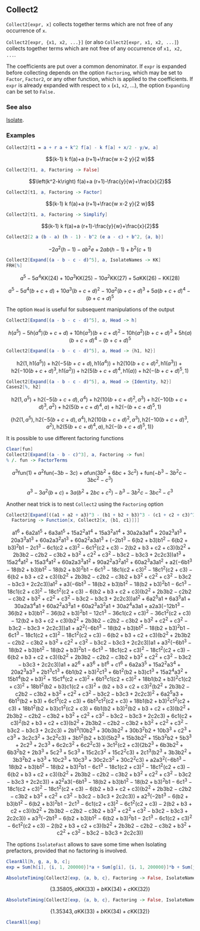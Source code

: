 ## Collect2 

`Collect2[expr, x]` collects together terms which are not free of any occurrence of `x`.

`Collect2[expr, {x1, x2, ...}]` (or also `Collect2[expr, x1, x2, ...]`) collects together terms which are not free of any occurrence of `x1, x2, ...`.

The coefficients are put over a common denominator. If `expr` is expanded before collecting depends on the option `Factoring`, which may be set to `Factor`, `Factor2`, or any other function, which is applied to the coefficients. If `expr` is already expanded with respect to `x` (`x1`, `x2`, ...), the option `Expanding` can be set to `False.`

### See also

[Isolate](Isolate).

### Examples

```mathematica
Collect2[t1 = a + r a + k^2 f[a] - k f[a] + x/2 - y/w, a]
```

$$(k-1) k f(a)+a (r+1)+\frac{w x-2 y}{2 w}$$

```mathematica
Collect2[t1, a, Factoring -> False]
```

$$\left(k^2-k\right) f(a)+a (r+1)-\frac{y}{w}+\frac{x}{2}$$

```mathematica
Collect2[t1, a, Factoring -> Factor]
```

$$(k-1) k f(a)+a (r+1)+\frac{w x-2 y}{2 w}$$

```mathematica
Collect2[t1, a, Factoring -> Simplify]
```

$$(k-1) k f(a)+a (r+1)-\frac{y}{w}+\frac{x}{2}$$

```mathematica
Collect2[2 a (b - a) (h - 1) - b^2 (e a - c) + b^2, {a, b}]
```

$$-2 a^2 (h-1)-a b^2 e+2 a b (h-1)+b^2 (c+1)$$

```mathematica
Collect2[Expand[(a - b - c - d)^5], a, IsolateNames -> KK]
FRH[%]
```

$$a^5-5 a^4 \text{KK}(24)+10 a^3 \text{KK}(25)-10 a^2 \text{KK}(27)+5 a \text{KK}(26)-\text{KK}(28)$$

$$a^5-5 a^4 (b+c+d)+10 a^3 (b+c+d)^2-10 a^2 (b+c+d)^3+5 a (b+c+d)^4-(b+c+d)^5$$

The option `Head` is useful for subsequent manipulations of the output

```mathematica
Collect2[Expand[(a - b - c - d)^5], a, Head -> h]
```

$$h\left(a^5\right)-5 h\left(a^4\right) (b+c+d)+10 h\left(a^3\right) (b+c+d)^2-10 h\left(a^2\right) (b+c+d)^3+5 h(a) (b+c+d)^4-(b+c+d)^5$$

```mathematica
Collect2[Expand[(a - b - c - d)^5], a, Head -> {h1, h2}]
```

$$\text{h2}\left(1,\text{h1}\left(a^5\right)\right)+\text{h2}\left(-5 (b+c+d),\text{h1}\left(a^4\right)\right)+\text{h2}\left(10 (b+c+d)^2,\text{h1}\left(a^3\right)\right)+\text{h2}\left(-10 (b+c+d)^3,\text{h1}\left(a^2\right)\right)+\text{h2}\left(5 (b+c+d)^4,\text{h1}(a)\right)+\text{h2}\left(-(b+c+d)^5,1\right)$$

```mathematica
Collect2[Expand[(a - b - c - d)^5], a, Head -> {Identity, h2}]
Cases2[%, h2]
```

$$\text{h2}\left(1,a^5\right)+\text{h2}\left(-5 (b+c+d),a^4\right)+\text{h2}\left(10 (b+c+d)^2,a^3\right)+\text{h2}\left(-10 (b+c+d)^3,a^2\right)+\text{h2}\left(5 (b+c+d)^4,a\right)+\text{h2}\left(-(b+c+d)^5,1\right)$$

$$\left\{\text{h2}\left(1,a^5\right),\text{h2}\left(-5 (b+c+d),a^4\right),\text{h2}\left(10 (b+c+d)^2,a^3\right),\text{h2}\left(-10 (b+c+d)^3,a^2\right),\text{h2}\left(5 (b+c+d)^4,a\right),\text{h2}\left(-(b+c+d)^5,1\right)\right\}$$

It is possible to use different factoring functions

```mathematica
Clear[fun]
Collect2[Expand[(a - b - c)^3], a, Factoring -> fun]
% /. fun -> FactorTerms
```

$$a^3 \text{fun}(1)+a^2 \text{fun}(-3 b-3 c)+a \text{fun}\left(3 b^2+6 b c+3 c^2\right)+\text{fun}\left(-b^3-3 b^2 c-3 b c^2-c^3\right)$$

$$a^3-3 a^2 (b+c)+3 a \left(b^2+2 b c+c^2\right)-b^3-3 b^2 c-3 b c^2-c^3$$

Another neat trick is to nest `Collect2` using the `Factoring` option

```mathematica
Collect2[Expand[((a1 + a2 + a3)^3 - (b1 + b2 + b3)^3 - (c1 + c2 + c3)^3)^2], {a1, a2, a3}, 
  Factoring -> Function[x, Collect2[x, {b1, c1}]]]
```

$$\text{a1}^6+6 \text{a2} \text{a1}^5+6 \text{a3} \text{a1}^5+15 \text{a2}^2 \text{a1}^4+15 \text{a3}^2 \text{a1}^4+30 \text{a2} \text{a3} \text{a1}^4+20 \text{a2}^3 \text{a1}^3+20 \text{a3}^3 \text{a1}^3+60 \text{a2} \text{a3}^2 \text{a1}^3+60 \text{a2}^2 \text{a3} \text{a1}^3+\left(-2 \text{b1}^3-6 (\text{b2}+\text{b3}) \text{b1}^2-6 (\text{b2}+\text{b3})^2 \text{b1}-2 \text{c1}^3-6 \text{c1} (\text{c2}+\text{c3})^2-6 \text{c1}^2 (\text{c2}+\text{c3})-2 (\text{b2}+\text{b3}+\text{c2}+\text{c3}) \left(\text{b2}^2+2 \text{b3} \text{b2}-\text{c2} \text{b2}-\text{c3} \text{b2}+\text{b3}^2+\text{c2}^2+\text{c3}^2-\text{b3} \text{c2}-\text{b3} \text{c3}+2 \text{c2} \text{c3}\right)\right) \text{a1}^3+15 \text{a2}^4 \text{a1}^2+15 \text{a3}^4 \text{a1}^2+60 \text{a2} \text{a3}^3 \text{a1}^2+90 \text{a2}^2 \text{a3}^2 \text{a1}^2+60 \text{a2}^3 \text{a3} \text{a1}^2+\text{a2} \left(-6 \text{b1}^3-18 (\text{b2}+\text{b3}) \text{b1}^2-18 (\text{b2}+\text{b3})^2 \text{b1}-6 \text{c1}^3-18 \text{c1} (\text{c2}+\text{c3})^2-18 \text{c1}^2 (\text{c2}+\text{c3})-6 (\text{b2}+\text{b3}+\text{c2}+\text{c3}) \left(\text{b2}^2+2 \text{b3} \text{b2}-\text{c2} \text{b2}-\text{c3} \text{b2}+\text{b3}^2+\text{c2}^2+\text{c3}^2-\text{b3} \text{c2}-\text{b3} \text{c3}+2 \text{c2} \text{c3}\right)\right) \text{a1}^2+\text{a3} \left(-6 \text{b1}^3-18 (\text{b2}+\text{b3}) \text{b1}^2-18 (\text{b2}+\text{b3})^2 \text{b1}-6 \text{c1}^3-18 \text{c1} (\text{c2}+\text{c3})^2-18 \text{c1}^2 (\text{c2}+\text{c3})-6 (\text{b2}+\text{b3}+\text{c2}+\text{c3}) \left(\text{b2}^2+2 \text{b3} \text{b2}-\text{c2} \text{b2}-\text{c3} \text{b2}+\text{b3}^2+\text{c2}^2+\text{c3}^2-\text{b3} \text{c2}-\text{b3} \text{c3}+2 \text{c2} \text{c3}\right)\right) \text{a1}^2+6 \text{a2}^5 \text{a1}+6 \text{a3}^5 \text{a1}+30 \text{a2} \text{a3}^4 \text{a1}+60 \text{a2}^2 \text{a3}^3 \text{a1}+60 \text{a2}^3 \text{a3}^2 \text{a1}+30 \text{a2}^4 \text{a3} \text{a1}+\text{a2} \text{a3} \left(-12 \text{b1}^3-36 (\text{b2}+\text{b3}) \text{b1}^2-36 (\text{b2}+\text{b3})^2 \text{b1}-12 \text{c1}^3-36 \text{c1} (\text{c2}+\text{c3})^2-36 \text{c1}^2 (\text{c2}+\text{c3})-12 (\text{b2}+\text{b3}+\text{c2}+\text{c3}) \left(\text{b2}^2+2 \text{b3} \text{b2}-\text{c2} \text{b2}-\text{c3} \text{b2}+\text{b3}^2+\text{c2}^2+\text{c3}^2-\text{b3} \text{c2}-\text{b3} \text{c3}+2 \text{c2} \text{c3}\right)\right) \text{a1}+\text{a2}^2 \left(-6 \text{b1}^3-18 (\text{b2}+\text{b3}) \text{b1}^2-18 (\text{b2}+\text{b3})^2 \text{b1}-6 \text{c1}^3-18 \text{c1} (\text{c2}+\text{c3})^2-18 \text{c1}^2 (\text{c2}+\text{c3})-6 (\text{b2}+\text{b3}+\text{c2}+\text{c3}) \left(\text{b2}^2+2 \text{b3} \text{b2}-\text{c2} \text{b2}-\text{c3} \text{b2}+\text{b3}^2+\text{c2}^2+\text{c3}^2-\text{b3} \text{c2}-\text{b3} \text{c3}+2 \text{c2} \text{c3}\right)\right) \text{a1}+\text{a3}^2 \left(-6 \text{b1}^3-18 (\text{b2}+\text{b3}) \text{b1}^2-18 (\text{b2}+\text{b3})^2 \text{b1}-6 \text{c1}^3-18 \text{c1} (\text{c2}+\text{c3})^2-18 \text{c1}^2 (\text{c2}+\text{c3})-6 (\text{b2}+\text{b3}+\text{c2}+\text{c3}) \left(\text{b2}^2+2 \text{b3} \text{b2}-\text{c2} \text{b2}-\text{c3} \text{b2}+\text{b3}^2+\text{c2}^2+\text{c3}^2-\text{b3} \text{c2}-\text{b3} \text{c3}+2 \text{c2} \text{c3}\right)\right) \text{a1}+\text{a2}^6+\text{a3}^6+\text{b1}^6+\text{c1}^6+6 \text{a2} \text{a3}^5+15 \text{a2}^2 \text{a3}^4+20 \text{a2}^3 \text{a3}^3+2 \text{b1}^3 \text{c1}^3+6 \text{b1} (\text{b2}+\text{b3})^2 \text{c1}^3+6 \text{b1}^2 (\text{b2}+\text{b3}) \text{c1}^3+15 \text{a2}^4 \text{a3}^2+15 \text{b1}^4 (\text{b2}+\text{b3})^2+15 \text{c1}^4 (\text{c2}+\text{c3})^2+6 \text{b1}^3 \text{c1} (\text{c2}+\text{c3})^2+18 \text{b1} (\text{b2}+\text{b3})^2 \text{c1} (\text{c2}+\text{c3})^2+18 \text{b1}^2 (\text{b2}+\text{b3}) \text{c1} (\text{c2}+\text{c3})^2+(\text{b2}+\text{b3}+\text{c2}+\text{c3})^2 \left(\text{b2}^2+2 \text{b3} \text{b2}-\text{c2} \text{b2}-\text{c3} \text{b2}+\text{b3}^2+\text{c2}^2+\text{c3}^2-\text{b3} \text{c2}-\text{b3} \text{c3}+2 \text{c2} \text{c3}\right)^2+6 \text{a2}^5 \text{a3}+6 \text{b1}^5 (\text{b2}+\text{b3})+6 \text{c1}^5 (\text{c2}+\text{c3})+6 \text{b1}^3 \text{c1}^2 (\text{c2}+\text{c3})+18 \text{b1} (\text{b2}+\text{b3})^2 \text{c1}^2 (\text{c2}+\text{c3})+18 \text{b1}^2 (\text{b2}+\text{b3}) \text{c1}^2 (\text{c2}+\text{c3})+6 \text{b1} (\text{b2}+\text{b3})^2 (\text{b2}+\text{b3}+\text{c2}+\text{c3}) \left(\text{b2}^2+2 \text{b3} \text{b2}-\text{c2} \text{b2}-\text{c3} \text{b2}+\text{b3}^2+\text{c2}^2+\text{c3}^2-\text{b3} \text{c2}-\text{b3} \text{c3}+2 \text{c2} \text{c3}\right)+6 \text{c1} (\text{c2}+\text{c3})^2 (\text{b2}+\text{b3}+\text{c2}+\text{c3}) \left(\text{b2}^2+2 \text{b3} \text{b2}-\text{c2} \text{b2}-\text{c3} \text{b2}+\text{b3}^2+\text{c2}^2+\text{c3}^2-\text{b3} \text{c2}-\text{b3} \text{c3}+2 \text{c2} \text{c3}\right)+2 \text{b1}^3 \left(10 \text{b2}^3+30 \text{b3} \text{b2}^2+30 \text{b3}^2 \text{b2}+10 \text{b3}^3+\text{c2}^3+\text{c3}^3+3 \text{c2} \text{c3}^2+3 \text{c2}^2 \text{c3}\right)+3 \text{b1}^2 (\text{b2}+\text{b3}) \left(5 \text{b2}^3+15 \text{b3} \text{b2}^2+15 \text{b3}^2 \text{b2}+5 \text{b3}^3+2 \text{c2}^3+2 \text{c3}^3+6 \text{c2} \text{c3}^2+6 \text{c2}^2 \text{c3}\right)+3 \text{c1}^2 (\text{c2}+\text{c3}) \left(2 \text{b2}^3+6 \text{b3} \text{b2}^2+6 \text{b3}^2 \text{b2}+2 \text{b3}^3+5 \text{c2}^3+5 \text{c3}^3+15 \text{c2} \text{c3}^2+15 \text{c2}^2 \text{c3}\right)+2 \text{c1}^3 \left(\text{b2}^3+3 \text{b3} \text{b2}^2+3 \text{b3}^2 \text{b2}+\text{b3}^3+10 \text{c2}^3+10 \text{c3}^3+30 \text{c2} \text{c3}^2+30 \text{c2}^2 \text{c3}\right)+\text{a2} \text{a3}^2 \left(-6 \text{b1}^3-18 (\text{b2}+\text{b3}) \text{b1}^2-18 (\text{b2}+\text{b3})^2 \text{b1}-6 \text{c1}^3-18 \text{c1} (\text{c2}+\text{c3})^2-18 \text{c1}^2 (\text{c2}+\text{c3})-6 (\text{b2}+\text{b3}+\text{c2}+\text{c3}) \left(\text{b2}^2+2 \text{b3} \text{b2}-\text{c2} \text{b2}-\text{c3} \text{b2}+\text{b3}^2+\text{c2}^2+\text{c3}^2-\text{b3} \text{c2}-\text{b3} \text{c3}+2 \text{c2} \text{c3}\right)\right)+\text{a2}^2 \text{a3} \left(-6 \text{b1}^3-18 (\text{b2}+\text{b3}) \text{b1}^2-18 (\text{b2}+\text{b3})^2 \text{b1}-6 \text{c1}^3-18 \text{c1} (\text{c2}+\text{c3})^2-18 \text{c1}^2 (\text{c2}+\text{c3})-6 (\text{b2}+\text{b3}+\text{c2}+\text{c3}) \left(\text{b2}^2+2 \text{b3} \text{b2}-\text{c2} \text{b2}-\text{c3} \text{b2}+\text{b3}^2+\text{c2}^2+\text{c3}^2-\text{b3} \text{c2}-\text{b3} \text{c3}+2 \text{c2} \text{c3}\right)\right)+\text{a2}^3 \left(-2 \text{b1}^3-6 (\text{b2}+\text{b3}) \text{b1}^2-6 (\text{b2}+\text{b3})^2 \text{b1}-2 \text{c1}^3-6 \text{c1} (\text{c2}+\text{c3})^2-6 \text{c1}^2 (\text{c2}+\text{c3})-2 (\text{b2}+\text{b3}+\text{c2}+\text{c3}) \left(\text{b2}^2+2 \text{b3} \text{b2}-\text{c2} \text{b2}-\text{c3} \text{b2}+\text{b3}^2+\text{c2}^2+\text{c3}^2-\text{b3} \text{c2}-\text{b3} \text{c3}+2 \text{c2} \text{c3}\right)\right)+\text{a3}^3 \left(-2 \text{b1}^3-6 (\text{b2}+\text{b3}) \text{b1}^2-6 (\text{b2}+\text{b3})^2 \text{b1}-2 \text{c1}^3-6 \text{c1} (\text{c2}+\text{c3})^2-6 \text{c1}^2 (\text{c2}+\text{c3})-2 (\text{b2}+\text{b3}+\text{c2}+\text{c3}) \left(\text{b2}^2+2 \text{b3} \text{b2}-\text{c2} \text{b2}-\text{c3} \text{b2}+\text{b3}^2+\text{c2}^2+\text{c3}^2-\text{b3} \text{c2}-\text{b3} \text{c3}+2 \text{c2} \text{c3}\right)\right)$$

The options `IsolateFast` allows to save some time when Isolating prefactors, provided that no factoring is involved.

```mathematica
ClearAll[h, g, a, b, c];
exp = Sum[h[i], {i, 1, 200000}]*a + Sum[g[i], {i, 1, 200000}]*b + Sum[j[i], {i, 1, 200000}]*c;
```

```mathematica
AbsoluteTiming[Collect2[exp, {a, b, c}, Factoring -> False, IsolateNames -> KK, Expanding -> False]]
```

$$\{3.35805,a \text{KK}(33)+b \text{KK}(34)+c \text{KK}(32)\}$$

```mathematica
AbsoluteTiming[Collect2[exp, {a, b, c}, Factoring -> False, IsolateNames -> KK, IsolateFast -> True, Expanding -> False]]
```

$$\{1.35343,a \text{KK}(33)+b \text{KK}(34)+c \text{KK}(32)\}$$

```mathematica
ClearAll[exp]
```